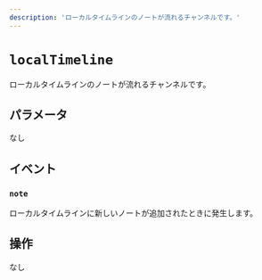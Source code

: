 ```yaml
---
description: 'ローカルタイムラインのノートが流れるチャンネルです。'
---
```


# `localTimeline`

ローカルタイムラインのノートが流れるチャンネルです。

## パラメータ

なし

## イベント

### `note`

<MkSchemaViewer :schema="{
	$ref: 'misskey://Note'
}"/>

ローカルタイムラインに新しいノートが追加されたときに発生します。

## 操作

なし

